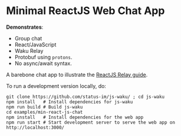 # Minimal ReactJS Web Chat App

**Demonstrates**:

- Group chat
- React/JavaScript
- Waku Relay
- Protobuf using `protons`.
- No async/await syntax.

A barebone chat app to illustrate the [ReactJS Relay guide](/guides/reactjs-relay.md).

To run a development version locally, do:

```shell
git clone https://github.com/status-im/js-waku/ ; cd js-waku
npm install   # Install dependencies for js-waku
npm run build # Build js-waku
cd examples/min-react-js-chat
npm install   # Install dependencies for the web app
npm run start # Start development server to serve the web app on http://localhost:3000/
```
